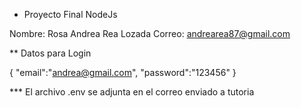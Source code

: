 * Proyecto Final NodeJs

Nombre: Rosa Andrea Rea Lozada
Correo: andrearea87@gmail.com

** Datos para Login

{
    "email":"andrea@gmail.com",
    "password":"123456"
}

*** El archivo .env se adjunta en el correo enviado a tutoria
